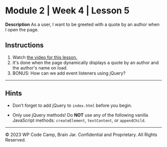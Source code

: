 # Module 2 | Week 4 | Lesson 5
**Description**
As a user, I want to be greeted with a quote by an author when I open the page.

## Instructions
1. Watch [the video for this lesson.](https://youtu.be/0NcxulQkGrU)
2. It's done when the page dynamically displays a quote by an author and the author's name on load.
3. BONUS: How can we add event listeners using jQuery?

---

## Hints

* Don’t forget to add jQuery to `index.html` before you begin.

* Only use jQuery methods! Do **NOT** use any of the following vanilla JavaScript methods: `createElement`, `textContent`, or `appendChild`.

---

© 2023 WP Code Camp, Brain Jar. Confidential and Proprietary. All Rights Reserved.